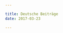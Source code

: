 ```yaml
---

title: Deutsche Beiträge
date: 2017-03-23

---
```


<!-- I have been blogging since 2006, business-wise 2011.

But I deleted older / irrelevant articles only to keep relevant things for my dear reader.

If you want to give feedback to me, don't hesitate to send me a message. -->
